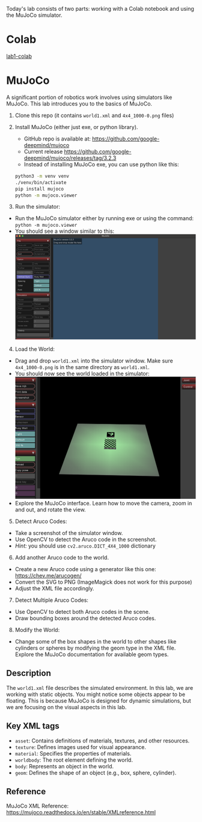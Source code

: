 Today's lab consists of two parts: working with a Colab notebook and using the MuJoCo simulator.

# Colab

[lab1-colab](https://colab.research.google.com/github/mim-ml-teaching/public-rc-2024-25/blob/refs/heads/main/docs/lab1-public/lab1-colab-student.ipynb)

# MuJoCo

A significant portion of robotics work involves using simulators like MuJoCo. This lab introduces you to the basics of MuJoCo.

1. Clone this repo (it contains `world1.xml` and `4x4_1000-0.png` files)
2. Install MuJoCo (either just exe, or python library).
   - GitHub repo is available at: <https://github.com/google-deepmind/mujoco>
   - Current release <https://github.com/google-deepmind/mujoco/releases/tag/3.2.3>
   - Instead of installing MuJoCo exe, you can use python like this:

   ```bash
   python3 -m venv venv
   ./venv/bin/activate
   pip install mujoco
   python -m mujoco.viewer 
   ```

3. Run the simulator:
- Run the MuJoCo simulator either by running exe or using the command: `python -m mujoco.viewer`
- You should see a window similar to this: ![MuJoCo Simulator Window](mujoco_1.png)
4. Load the World:
- Drag and drop `world1.xml` into the simulator window. Make sure `4x4_1000-0.png` is in the same directory as `world1.xml`.
- You should now see the world loaded in the simulator:
![MuJoCo World Loaded](mujoco_2.png)
- Explore the MuJoCo interface. Learn how to move the camera, zoom in and out, and rotate the view.
5. Detect Aruco Codes:
- Take a screenshot of the simulator window.
- Use OpenCV to detect the Aruco code in the screenshot.
- *Hint:* you should use `cv2.aruco.DICT_4X4_1000` dictionary
6. Add another Aruco code to the world.
- Create a new Aruco code using a generator like this one: <https://chev.me/arucogen/>
- Convert the SVG to PNG (ImageMagick does not work for this purpose)
- Adjust the XML file accordingly.
7. Detect Multiple Aruco Codes:
- Use OpenCV to detect both Aruco codes in the scene.
- Draw bounding boxes around the detected Aruco codes.
8. Modify the World:
- Change some of the box shapes in the world to other shapes like cylinders or spheres by modifying the geom type in the XML file. Explore the MuJoCo documentation for available geom types.

## Description

The `world1.xml` file describes the simulated environment. In this lab, we are working with static objects.  You might notice some objects appear to be floating. This is because MuJoCo is designed for dynamic simulations, but we are focusing on the visual aspects in this lab.

## Key XML tags

- `asset`: Contains definitions of materials, textures, and other resources.
- `texture`: Defines images used for visual appearance.
- `material`: Specifies the properties of materials.
- `worldbody`: The root element defining the world.
- `body`: Represents an object in the world.
- `geom`: Defines the shape of an object (e.g., box, sphere, cylinder).

## Reference

MuJoCo XML Reference: <https://mujoco.readthedocs.io/en/stable/XMLreference.html>
